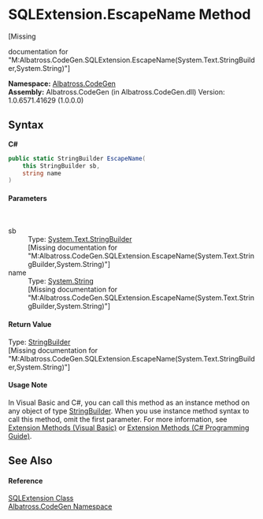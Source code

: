 # SQLExtension.EscapeName Method 
 

\[Missing <summary> documentation for "M:Albatross.CodeGen.SQLExtension.EscapeName(System.Text.StringBuilder,System.String)"\]

**Namespace:**&nbsp;<a href="DCDDD28E.md">Albatross.CodeGen</a><br />**Assembly:**&nbsp;Albatross.CodeGen (in Albatross.CodeGen.dll) Version: 1.0.6571.41629 (1.0.0.0)

## Syntax

**C#**<br />
``` C#
public static StringBuilder EscapeName(
	this StringBuilder sb,
	string name
)
```


#### Parameters
&nbsp;<dl><dt>sb</dt><dd>Type: <a href="http://msdn2.microsoft.com/en-us/library/y9sxk6fy" target="_blank">System.Text.StringBuilder</a><br />\[Missing <param name="sb"/> documentation for "M:Albatross.CodeGen.SQLExtension.EscapeName(System.Text.StringBuilder,System.String)"\]</dd><dt>name</dt><dd>Type: <a href="http://msdn2.microsoft.com/en-us/library/s1wwdcbf" target="_blank">System.String</a><br />\[Missing <param name="name"/> documentation for "M:Albatross.CodeGen.SQLExtension.EscapeName(System.Text.StringBuilder,System.String)"\]</dd></dl>

#### Return Value
Type: <a href="http://msdn2.microsoft.com/en-us/library/y9sxk6fy" target="_blank">StringBuilder</a><br />\[Missing <returns> documentation for "M:Albatross.CodeGen.SQLExtension.EscapeName(System.Text.StringBuilder,System.String)"\]

#### Usage Note
In Visual Basic and C#, you can call this method as an instance method on any object of type <a href="http://msdn2.microsoft.com/en-us/library/y9sxk6fy" target="_blank">StringBuilder</a>. When you use instance method syntax to call this method, omit the first parameter. For more information, see <a href="http://msdn.microsoft.com/en-us/library/bb384936.aspx">Extension Methods (Visual Basic)</a> or <a href="http://msdn.microsoft.com/en-us/library/bb383977.aspx">Extension Methods (C# Programming Guide)</a>.

## See Also


#### Reference
<a href="D4C0DEE8.md">SQLExtension Class</a><br /><a href="DCDDD28E.md">Albatross.CodeGen Namespace</a><br />